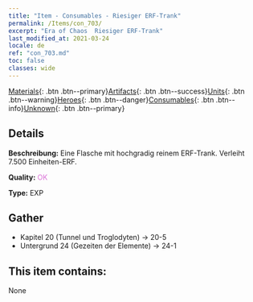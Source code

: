 ```yaml
---
title: "Item - Consumables - Riesiger ERF-Trank"
permalink: /Items/con_703/
excerpt: "Era of Chaos  Riesiger ERF-Trank"
last_modified_at: 2021-03-24
locale: de
ref: "con_703.md"
toc: false
classes: wide
---
```

 [Materials](/de/Items/){: .btn .btn--primary}[Artifacts](/de/Items/Artifacts/){: .btn .btn--success}[Units](/de/Items/Units/){: .btn .btn--warning}[Heroes](/de/Items/Heroes/){: .btn .btn--danger}[Consumables](/de/Items/Consumables/){: .btn .btn--info}[Unknown](/de/Items/Unknown/){: .btn .btn--primary}

## Details
 **Beschreibung:** Eine Flasche mit hochgradig reinem ERF-Trank. Verleiht 7.500 Einheiten-ERF.

 **Quality:** <span style="color: #DA70D6">OK</span>

 **Type:** EXP

## Gather

*    Kapitel 20 (Tunnel und Troglodyten) -> 20-5 
*    Untergrund 24 (Gezeiten der Elemente) -> 24-1 

## This item contains:

  None

